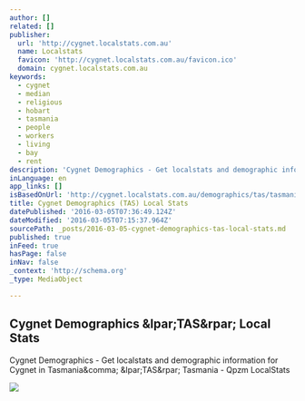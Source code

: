 ```yaml
---
author: []
related: []
publisher:
  url: 'http://cygnet.localstats.com.au'
  name: Localstats
  favicon: 'http://cygnet.localstats.com.au/favicon.ico'
  domain: cygnet.localstats.com.au
keywords:
  - cygnet
  - median
  - religious
  - hobart
  - tasmania
  - people
  - workers
  - living
  - bay
  - rent
description: 'Cygnet Demographics - Get localstats and demographic information for Cygnet in Tasmania, (TAS) Tasmania - Qpzm LocalStats'
inLanguage: en
app_links: []
isBasedOnUrl: 'http://cygnet.localstats.com.au/demographics/tas/tasmania/hobart/cygnet'
title: Cygnet Demographics (TAS) Local Stats
datePublished: '2016-03-05T07:36:49.124Z'
dateModified: '2016-03-05T07:15:37.964Z'
sourcePath: _posts/2016-03-05-cygnet-demographics-tas-local-stats.md
published: true
inFeed: true
hasPage: false
inNav: false
_context: 'http://schema.org'
_type: MediaObject

---
```

<article style=""><h1>Cygnet Demographics &amp;lpar;TAS&amp;rpar; Local Stats</h1><p>Cygnet Demographics - Get localstats and demographic information for Cygnet in Tasmania&amp;comma; &amp;lpar;TAS&amp;rpar; Tasmania - Qpzm LocalStats</p><img src="http://localstats.com.au/images/main.jpg" /></article>